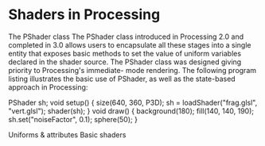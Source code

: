 # Shaders in Processing

The PShader class
The PShader class introduced in Processing 2.0 and completed in 3.0 allows users to encapsulate all these stages into a single entity that exposes basic methods to set the value of uniform variables declared in the shader source. The PShader class was designed giving priority to Processing's immediate- mode rendering. The following program listing illustrates the basic use of PShader, as well as the state-based approach in Processing:

PShader sh;
   void setup() {
     size(640, 360, P3D);
     sh = loadShader("frag.glsl",
                     "vert.glsl");
     shader(sh);
   }
   void draw() {
     background(180);
     fill(140, 140, 190);
     sh.set("noiseFactor", 0.1);
     sphere(50);
}


Uniforms & attributes
Basic shaders


